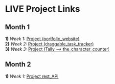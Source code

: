 # LIVE Project Links

## Month 1

**1)** *Week 1:* [Project (portfolio_website)](https://project1-portfoliowebsite.netlify.app/) <br>
**2)** *Week 2:* [Project (draggable_task_tracker)](https://project2-dragabbletasktracker.netlify.app/) <br>
**3)** *Week 3:* [Project (Tally --> the_character_counter)](https://project3-charactercounter.netlify.app/) <br>

## Month 2

**1)** *Week 1:* [Project rest_API]() <br>
